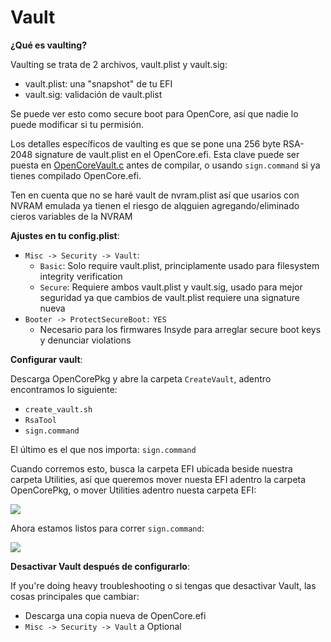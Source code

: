 # Vault

**¿Qué es vaulting?**

Vaulting se trata de 2 archivos, vault.plist y vault.sig:

* vault.plist: una "snapshot" de tu EFI
* vault.sig: validación de vault.plist

Se puede ver esto como secure boot para OpenCore, así que nadie lo puede modificar si tu permisión.

Los detalles específicos de vaulting es que se pone una 256 byte RSA-2048 signature de vault.plist en el OpenCore.efi. Esta clave puede ser puesta en [OpenCoreVault.c](https://github.com/acidanthera/OpenCorePkg/blob/master/Platform/OpenCore/OpenCoreVault.c) antes de compilar, o usando `sign.command` si ya tienes compilado OpenCore.efi.

Ten en cuenta que no se haré vault de nvram.plist así que usarios con NVRAM emulada ya tienen el riesgo de alqguien agregando/eliminado cieros variables de la NVRAM

**Ajustes en tu config.plist**:

* `Misc -> Security -> Vault`:
  * `Basic`: Solo require vault.plist, principlamente usado para filesystem integrity verification
  * `Secure`: Requiere ambos vault.plist y vault.sig, usado para mejor seguridad ya que cambios de vault.plist requiere una signature nueva
* `Booter -> ProtectSecureBoot:` `YES`
  * Necesario para los firmwares Insyde para arreglar secure boot keys y denunciar violations

**Configurar vault**:

Descarga OpenCorePkg y abre la carpeta `CreateVault`, adentro encontramos lo siguiente:

* `create_vault.sh`
* `RsaTool`
* `sign.command`

El último es el que nos importa: `sign.command`

Cuando corremos esto, busca la carpeta EFI ubicada beside nuestra carpeta Utilities, así que queremos mover nuesta EFI adentro la carpeta OpenCorePkg, o mover Utilities adentro nuesta carpeta EFI:

![](../../images/post-install/security-md/sign.png)

Ahora estamos listos para correr `sign.command`:

![](../../images/post-install/security-md/sign-demo.png)

**Desactivar Vault después de configurarlo**:

If you're doing heavy troubleshooting o si tengas que desactivar Vault, las cosas principales que cambiar:

* Descarga una copia nueva de OpenCore.efi
* `Misc -> Security -> Vault` a Optional